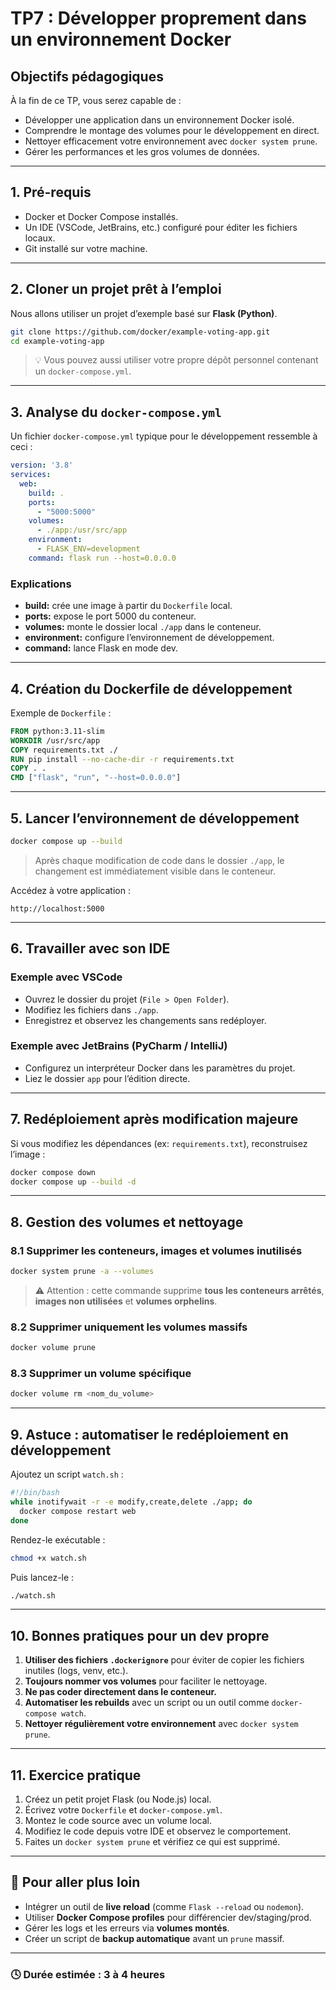 # TP7 : Développer proprement dans un environnement Docker

## Objectifs pédagogiques

À la fin de ce TP, vous serez capable de :

* Développer une application dans un environnement Docker isolé.
* Comprendre le montage des volumes pour le développement en direct.
* Nettoyer efficacement votre environnement avec `docker system prune`.
* Gérer les performances et les gros volumes de données.

---

## 1. Pré-requis

* Docker et Docker Compose installés.
* Un IDE (VSCode, JetBrains, etc.) configuré pour éditer les fichiers locaux.
* Git installé sur votre machine.

---

## 2. Cloner un projet prêt à l’emploi

Nous allons utiliser un projet d’exemple basé sur **Flask (Python)**.

```bash
git clone https://github.com/docker/example-voting-app.git
cd example-voting-app
```

> 💡 Vous pouvez aussi utiliser votre propre dépôt personnel contenant un `docker-compose.yml`.

---

## 3. Analyse du `docker-compose.yml`

Un fichier `docker-compose.yml` typique pour le développement ressemble à ceci :

```yaml
version: '3.8'
services:
  web:
    build: .
    ports:
      - "5000:5000"
    volumes:
      - ./app:/usr/src/app
    environment:
      - FLASK_ENV=development
    command: flask run --host=0.0.0.0
```

### Explications

* **build:** crée une image à partir du `Dockerfile` local.
* **ports:** expose le port 5000 du conteneur.
* **volumes:** monte le dossier local `./app` dans le conteneur.
* **environment:** configure l’environnement de développement.
* **command:** lance Flask en mode dev.

---

## 4. Création du Dockerfile de développement

Exemple de `Dockerfile` :

```Dockerfile
FROM python:3.11-slim
WORKDIR /usr/src/app
COPY requirements.txt ./
RUN pip install --no-cache-dir -r requirements.txt
COPY . .
CMD ["flask", "run", "--host=0.0.0.0"]
```

---

## 5. Lancer l’environnement de développement

```bash
docker compose up --build
```

> Après chaque modification de code dans le dossier `./app`, le changement est immédiatement visible dans le conteneur.

Accédez à votre application :

```
http://localhost:5000
```

---

## 6. Travailler avec son IDE

### Exemple avec VSCode

* Ouvrez le dossier du projet (`File > Open Folder`).
* Modifiez les fichiers dans `./app`.
* Enregistrez et observez les changements sans redéployer.

### Exemple avec JetBrains (PyCharm / IntelliJ)

* Configurez un interpréteur Docker dans les paramètres du projet.
* Liez le dossier `app` pour l’édition directe.

---

## 7. Redéploiement après modification majeure

Si vous modifiez les dépendances (ex: `requirements.txt`), reconstruisez l’image :

```bash
docker compose down
docker compose up --build -d
```

---

## 8. Gestion des volumes et nettoyage

### 8.1 Supprimer les conteneurs, images et volumes inutilisés

```bash
docker system prune -a --volumes
```

> ⚠️ Attention : cette commande supprime **tous les conteneurs arrêtés**, **images non utilisées** et **volumes orphelins**.

### 8.2 Supprimer uniquement les volumes massifs

```bash
docker volume prune
```

### 8.3 Supprimer un volume spécifique

```bash
docker volume rm <nom_du_volume>
```

---

## 9. Astuce : automatiser le redéploiement en développement

Ajoutez un script `watch.sh` :

```bash
#!/bin/bash
while inotifywait -r -e modify,create,delete ./app; do
  docker compose restart web
done
```

Rendez-le exécutable :

```bash
chmod +x watch.sh
```

Puis lancez-le :

```bash
./watch.sh
```

---

## 10. Bonnes pratiques pour un dev propre

1. **Utiliser des fichiers `.dockerignore`** pour éviter de copier les fichiers inutiles (logs, venv, etc.).
2. **Toujours nommer vos volumes** pour faciliter le nettoyage.
3. **Ne pas coder directement dans le conteneur.**
4. **Automatiser les rebuilds** avec un script ou un outil comme `docker-compose watch`.
5. **Nettoyer régulièrement votre environnement** avec `docker system prune`.

---

## 11. Exercice pratique

1. Créez un petit projet Flask (ou Node.js) local.
2. Écrivez votre `Dockerfile` et `docker-compose.yml`.
3. Montez le code source avec un volume local.
4. Modifiez le code depuis votre IDE et observez le comportement.
5. Faites un `docker system prune` et vérifiez ce qui est supprimé.

---

## 🧩 Pour aller plus loin

* Intégrer un outil de **live reload** (comme `Flask --reload` ou `nodemon`).
* Utiliser **Docker Compose profiles** pour différencier dev/staging/prod.
* Gérer les logs et les erreurs via **volumes montés**.
* Créer un script de **backup automatique** avant un `prune` massif.

---

### 🕓 Durée estimée : 3 à 4 heures
